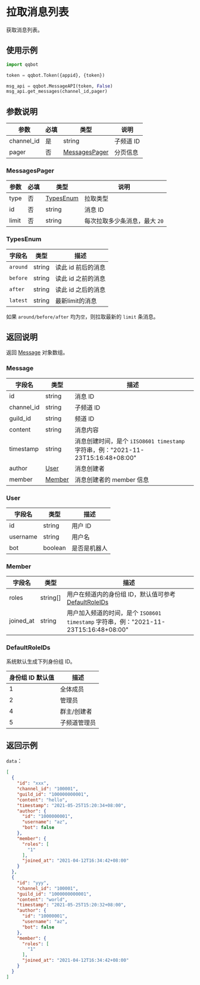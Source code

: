 # 拉取消息列表

获取消息列表。
<Warnning />

## 使用示例

```python
import qqbot

token = qqbot.Token({appid}, {token})

msg_api = qqbot.MessageAPI(token, False)
msg_api.get_messages(channel_id,pager)
```

## 参数说明

| 参数      | 必填 | 类型                            | 说明      |
| --------- | ---- | ------------------------------- | --------- |
| channel_id | 是   | string                          | 子频道 ID |
| pager     | 否   | [MessagesPager](#messagespager) | 分页信息  |

### MessagesPager

| 参数  | 必填 | 类型                    | 说明                          |
| ----- | ---- | ----------------------- | ----------------------------- |
| type  | 否   | [TypesEnum](#typesenum) | 拉取类型                      |
| id    | 否   | string                  | 消息 ID                       |
| limit | 否   | string                  | 每次拉取多少条消息，最大 `20` |

### TypesEnum

| 字段名   | 类型   | 描述               |
| -------- | ------ | ------------------ |
| `around` | string | 读此 id 前后的消息 |
| `before` | string | 读此 id 之前的消息 |
| `after`  | string | 读此 id 之后的消息 |
| `latest`  | string | 最新limit的消息 |

如果 `around/before/after` 均为`空`，则拉取最新的 `limit` 条消息。

## 返回说明

返回 [Message](#message) 对象数组。

### Message

| 字段名     | 类型              | 描述                                                                            |
| ---------- | ----------------- | ------------------------------------------------------------------------------- |
| id         | string            | 消息 ID                                                                         |
| channel_id | string            | 子频道 ID                                                                       |
| guild_id   | string            | 频道 ID                                                                         |
| content    | string            | 消息内容                                                                        |
| timestamp  | string            | 消息创建时间，是个 `iISO8601 timestamp` 字符串，例："2021-11-23T15:16:48+08:00" |
| author     | [User](#user)     | 消息创建者                                                                      |
| member     | [Member](#member) | 消息创建者的 member 信息                                                        |

### User

| 字段名   | 类型    | 描述         |
| -------- | ------- | ------------ |
| id       | string  | 用户 ID      |
| username | string  | 用户名       |
| bot      | boolean | 是否是机器人 |

### Member

| 字段名    | 类型     | 描述                                                                                 |
| --------- | -------- | ------------------------------------------------------------------------------------ |
| roles     | string[] | 用户在频道内的身份组 ID，默认值可参考[DefaultRoleIDs](#defaultroleids)               |
| joined_at | string   | 用户加入频道的时间，是个 `ISO8601 timestamp` 字符串，例："2021-11-23T15:16:48+08:00" |

### DefaultRoleIDs

系统默认生成下列身份组 ID。

| 身份组 ID 默认值 | 描述         |
| ---------------- | ------------ |
| 1                | 全体成员     |
| 2                | 管理员       |
| 4                | 群主/创建者  |
| 5                | 子频道管理员 |

## 返回示例

`data`：

```json
[
  {
    "id": "xxx",
    "channel_id": "100001",
    "guild_id": "100000000001",
    "content": "hello",
    "timestamp": "2021-05-25T15:20:34+08:00",
    "author": {
      "id": "1000000001",
      "username": "az",
      "bot": false
    },
    "member": {
      "roles": [
        "1"
      ],
      "joined_at": "2021-04-12T16:34:42+08:00"
    }
  },
  {
    "id": "yyy",
    "channel_id": "100001",
    "guild_id": "1000000000001",
    "content": "world",
    "timestamp": "2021-05-25T15:20:32+08:00",
    "author": {
      "id": "10000001",
      "username": "az",
      "bot": false
    },
    "member": {
      "roles": [
        "1"
      ],
      "joined_at": "2021-04-12T16:34:42+08:00"
    }
  }
]
```

